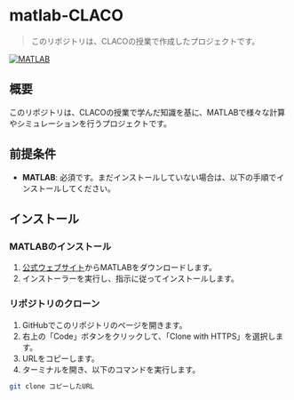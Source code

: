 # matlab-CLACO

> このリポジトリは、CLACOの授業で作成したプロジェクトです。

[![MATLAB](https://img.shields.io/badge/-MATLAB-0076A8?style=flat-square&logo=mathworks)](https://www.mathworks.com/products/matlab.html)

## 概要

このリポジトリは、CLACOの授業で学んだ知識を基に、MATLABで様々な計算やシミュレーションを行うプロジェクトです。

## 前提条件

- **MATLAB**: 必須です。まだインストールしていない場合は、以下の手順でインストールしてください。

## インストール

### MATLABのインストール

1. [公式ウェブサイト](https://www.mathworks.com/products/matlab.html)からMATLABをダウンロードします。
2. インストーラーを実行し、指示に従ってインストールします。

### リポジトリのクローン

1. GitHubでこのリポジトリのページを開きます。
2. 右上の「Code」ボタンをクリックして、「Clone with HTTPS」を選択します。
3. URLをコピーします。
4. ターミナルを開き、以下のコマンドを実行します。

```bash
git clone コピーしたURL
```
